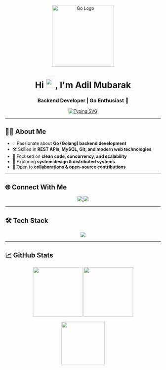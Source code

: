 <!-- Hero Section -->
<p align="center">
  <img src="https://go.dev/blog/go-brand/Go-Logo/PNG/Go-Logo_Blue.png" alt="Go Logo" width="200"/>
</p>

<h1 align="center">
  Hi <img src="https://raw.githubusercontent.com/MartinHeinz/MartinHeinz/master/wave.gif" width="30px">, I'm Adil Mubarak
</h1>

<h3 align="center">Backend Developer | Go Enthusiast 🚀</h3>

<p align="center">
  <a href="https://git.io/typing-svg">
    <img src="https://readme-typing-svg.demolab.com?font=Inter&weight=600&pause=1200&center=true&vCenter=true&width=800&lines=Go+Developer;Building+Scalable+Systems;Passionate+about+Clean+Code+%26+APIs" alt="Typing SVG" />
  </a>
</p>

---

## 👨‍💻 About Me
- 💡 Passionate about **Go (Golang) backend development**  
- 🛠 Skilled in **REST APIs, MySQL, Git, and modern web technologies**  
- 🎯 Focused on **clean code, concurrency, and scalability**  
- 🌱 Exploring **system design & distributed systems**  
- 🤝 Open to **collaborations & open-source contributions**

---

## 🌐 Connect With Me
<p align="center">
  <a href="https://linkedin.com/in/adil-mubarak" target="_blank">
    <img src="https://img.shields.io/badge/LinkedIn-%230077B5?style=for-the-badge&logo=linkedin&logoColor=white"/>
  </a>
  <a href="https://instagram.com/adl.mubrk" target="_blank">
    <img src="https://img.shields.io/badge/Instagram-%23E4405F?style=for-the-badge&logo=instagram&logoColor=white"/>
  </a>
</p>

---

## 🛠 Tech Stack
<p align="center">
  <img src="https://skillicons.dev/icons?i=go,mysql,git,postman,js,html,css" />
</p>

---

## 📈 GitHub Stats
<p align="center">
  <img src="https://github-readme-stats.vercel.app/api?username=adil-mubarak&theme=tokyonight&show_icons=true&hide_border=true&count_private=true" height="160px"/>
  <img src="https://github-readme-streak-stats.herokuapp.com/?user=adil-mubarak&theme=tokyonight&hide_border=true" height="160px"/>
</p>

<p align="center">
  <img src="https://github-readme-stats.vercel.app/api/top-langs/?username=adil-mubarak&layout=compact&theme=tokyonight&hide_border=true" height="140px"/>
</p>
